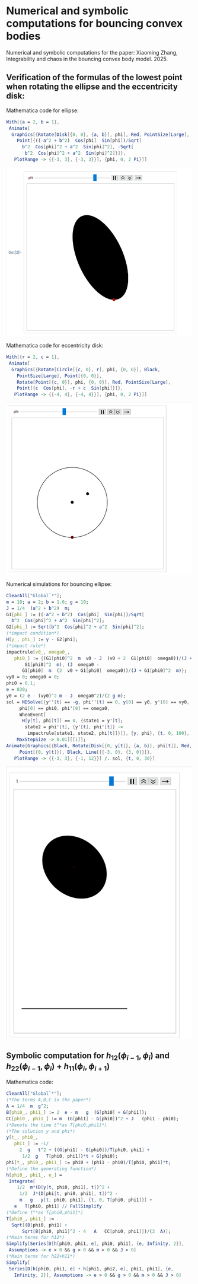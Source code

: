 # Numerical and symbolic computations for bouncing convex bodies
Numerical and symbolic computations for the paper: Xiaoming Zhang, Integrability and chaos in the bouncing convex body model. 2025.

## Verification of the formulas of the lowest point when rotating the ellipse and the eccentricity disk:
Mathematica code for ellipse:
```mathematica
With[{a = 2, b = 1},
 Animate[
  Graphics[{Rotate[Disk[{0, 0}, {a, b}], phi], Red, PointSize[Large], 
    Point[{((-a^2 + b^2)  Cos[phi]  Sin[phi])/Sqrt[
      b^2  Cos[phi]^2 + a^2  Sin[phi]^2], -Sqrt[
       b^2  Cos[phi]^2 + a^2  Sin[phi]^2]}]}, 
   PlotRange -> {{-3, 3}, {-3, 3}}], {phi, 0, 2 Pi}]]
```

<img src="rotate_ellipse.gif" width="500"/>


Mathematica code for eccentricity disk:

```mathematica
With[{r = 2, c = 1},
 Animate[
  Graphics[{Rotate[Circle[{c, 0}, r], phi, {0, 0}], Black, 
    PointSize[Large], Point[{0, 0}], 
    Rotate[Point[{c, 0}], phi, {0, 0}], Red, PointSize[Large], 
    Point[{c  Cos[phi], -r + c  Sin[phi]}]}, 
   PlotRange -> {{-4, 4}, {-4, 4}}], {phi, 0, 2 Pi}]]
```

<img src="rotate_circle.gif" width="500"/>

Numerical simulations for bouncing ellipse:
```mathematica
ClearAll["Global`*"];
m = 10; a = 2; b = 1.6; g = 10;
J = 1/4  (a^2 + b^2)  m;
G1[phi_] := ((-a^2 + b^2)  Cos[phi]  Sin[phi])/Sqrt[
  b^2  Cos[phi]^2 + a^2  Sin[phi]^2];
G2[phi_] := Sqrt[b^2  Cos[phi]^2 + a^2  Sin[phi]^2];
(*impact condition*)
H[y_, phi_] := y - G2[phi];
(*impact rule*)
impactrule[v0_, omega0_, 
   phi0_] := {(G1[phi0]^2  m  v0 - J  (v0 + 2  G1[phi0]  omega0))/(J +
       G1[phi0]^2  m), (J  omega0 - 
      G1[phi0]  m  (2  v0 + G1[phi0]  omega0))/(J + G1[phi0]^2  m)};
vy0 = 0; omega0 = 0;
phi0 = 0.1;
e = 830;
y0 = (2 e - (vy0)^2 m - J  omega0^2)/(2 g m);
sol = NDSolve[{y''[t] == -g, phi''[t] == 0, y[0] == y0, y'[0] == vy0, 
     phi[0] == phi0, phi'[0] == omega0,
     WhenEvent[
      H[y[t], phi[t]] == 0, {state1 = y'[t]; 
       state2 = phi'[t], {y'[t], phi'[t]} -> 
        impactrule[state1, state2, phi[t]]}]}, {y, phi}, {t, 0, 100}, 
    MaxStepSize -> 0.01][[1]];
Animate[Graphics[{Black, Rotate[Disk[{0, y[t]}, {a, b}], phi[t]], Red,
     Point[{0, y[t]}], Black, Line[{{-3, 0}, {3, 0}}]}, 
   PlotRange -> {{-3, 3}, {-1, 12}}] /. sol, {t, 0, 30}]
```
<img src="bouncing_ellipse.gif" width="500"/>

## Symbolic computation for $h_{12}(\phi_{i-1},\phi_{i})$ and $h_{22}(\phi_{i-1},\phi_{i})+h_{11}(\phi_{i},\phi_{i+1})$

Mathematica code:
```mathematica
ClearAll["Global`*"];
(*The terms A,B,C in the paper*)
A = 1/4  m  g^2;
B[phi0_, phi1_] := 2  e - m   g  (G[phi0] + G[phi1]);
CC[phi0_, phi1_] := m  (G[phi1] - G[phi0])^2 + J   (phi1 - phi0);
(*Denote the time t^*as T[phi0,phi1]*)
(*The solution y and phi*)
y[t_, phi0_, 
   phi1_] := -1/
     2  g   t^2 + ((G[phi1] - G[phi0])/T[phi0, phi1] + 
      1/2  g   T[phi0, phi1])*t + G[phi0];
phi[t_, phi0_, phi1_] := phi0 + (phi1 - phi0)/T[phi0, phi1]*t;
(*Define the generating function*)
h[phi0_, phi1_, e_] = 
 Integrate[
    1/2  m*(D[y[t, phi0, phi1], t])^2 + 
     1/2  J*(D[phi[t, phi0, phi1], t])^2 - 
     m   g   y[t, phi0, phi1], {t, 0, T[phi0, phi1]}] + 
   e   T[phi0, phi1] // FullSimplify
(*Define t^*as T[phi0,phi1]*)
T[phi0_, phi1_] := 
  Sqrt[(B[phi0, phi1] + 
      Sqrt[B[phi0, phi1]^2 - 4   A   CC[phi0, phi1]])/(2  A)];
(*Main terms for h12*)
Simplify[Series[D[h[phi0, phi1, e], phi0, phi1], {e, Infinity, 2}], 
 Assumptions -> e > 0 && g > 0 && m > 0 && J > 0]
(*Main terms for h22+h11*)
Simplify[
 Series[D[h[phi0, phi1, e] + h[phi1, phi2, e], phi1, phi1], {e, 
   Infinity, 2}], Assumptions -> e > 0 && g > 0 && m > 0 && J > 0]
```
